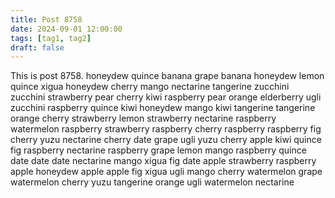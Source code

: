 ```yaml
---
title: Post 8758
date: 2024-09-01 12:00:00
tags: [tag1, tag2]
draft: false
---
```

This is post 8758.
honeydew
quince
banana
grape
banana
honeydew
lemon
quince
xigua
honeydew
cherry
mango
nectarine
tangerine
zucchini
zucchini
strawberry
pear
cherry
kiwi
raspberry
pear
orange
elderberry
ugli
zucchini
raspberry
quince
kiwi
honeydew
mango
kiwi
tangerine
tangerine
orange
cherry
strawberry
lemon
strawberry
nectarine
raspberry
watermelon
raspberry
strawberry
raspberry
cherry
raspberry
raspberry
fig
cherry
yuzu
nectarine
cherry
date
grape
ugli
yuzu
cherry
apple
kiwi
quince
fig
raspberry
nectarine
raspberry
grape
lemon
mango
raspberry
quince
date
date
date
nectarine
mango
xigua
fig
date
apple
strawberry
raspberry
apple
honeydew
apple
apple
fig
xigua
ugli
mango
cherry
watermelon
grape
watermelon
cherry
yuzu
tangerine
orange
ugli
watermelon
nectarine

